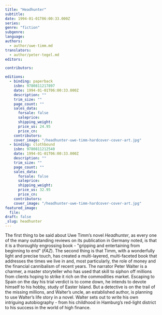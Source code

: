 ```yaml
---
title: "Headhunter"
subtitle:
date: 1994-01-01T06:00:33.000Z
series:
genre: "fiction"
subgenre:
language:
authors:
  - author/uwe-timm.md
translators:
  - author/peter-tegel.md
editors:

contributors:

editions:
  - binding: paperback
    isbn: 9780811217897
    date: 1994-01-01T06:00:33.000Z
    description: ""
    trim_size: ""
    page_count: ""
    sales_data:
      forsale: false
      saleprice:
      shipping_weight:
      price_us: 24.95
      price_cn:
    contributors:
    cover_image: "/headhunter-uwe-timm-hardcover-cover-art.jpg"
  - binding: clothbound
    isbn: 9780811212540
    date: 1994-01-01T06:00:33.000Z
    description: ""
    trim_size: ""
    page_count: ""
    sales_data:
      forsale: false
      saleprice:
      shipping_weight:
      price_us: 32.95
      price_cn:
    contributors:
    cover_image: "/headhunter-uwe-timm-hardcover-cover-art.jpg"
featured_image:
  file:
draft: false
_slug: headhunter
---
```


The first thing to be said about Uwe Timm’s novel _Headhunter_, as every one of the many outstanding reviews on its publication in Germany noted, is that it is a thoroughly engrossing book - "gripping and entertaining from beginning to end" (_FAZ_). The second thing is that Timm, with a wonderfully light and precise touch, has created a multi-layered, multi-faceted book that addresses the times we live in and, most particularly, the role of money and the financial cannibalism of recent years. The narrator Peter Walter is a charmer, a master storyteller who has used that skill to siphon off millions from clients hoping to strike it rich on the commodities market. Escaping to Spain on the day his trial verdict is to come down, he intends to devote himself to his hobby, study of Easter Island. But a detective is on the trail of the missing millions, and Walter’s uncle, an established author, is planning to use Walter’s life story in a novel. Walter sets out to write his own intriguing autobiography - from his childhood in Hamburg’s red-light district to his success in the world of high finance.

